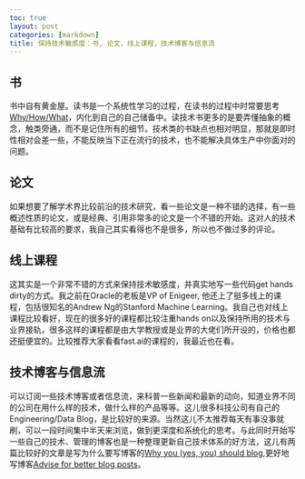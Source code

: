 ```yaml
---
toc: true
layout: post
categories: [markdown]
title: 保持技术敏感度：书, 论文，线上课程，技术博客与信息流
---
```

## 书
书中自有黄金屋。读书是一个系统性学习的过程，在读书的过程中时常要思考[Why/How/What](https://taihangye.github.io/evolve-or-die/markdown/2021/06/05/%E4%BF%9D%E6%8C%81%E6%8A%80%E6%9C%AF%E6%95%8F%E6%84%9F%E5%BA%A6-%E4%BA%86%E8%A7%A3%E9%A1%B6%E5%B1%82%E6%9E%B6%E6%9E%84.html#whyhowwhat)，内化到自己的自己储备中。读技术书更多的是要弄懂抽象的概念，触类旁通，而不是记住所有的细节。技术类的书缺点也相对明显，那就是即时性相对会差一些，不能反映当下正在流行的技术，也不能解决具体生产中你面对的问题。
## 论文
如果想要了解学术界比较前沿的技术研究，看一些论文是一种不错的选择，有一些概述性质的论文，或是经典、引用非常多的论文是一个不错的开始。这对人的技术基础有比较高的要求，我自己其实看得也不是很多，所以也不做过多的评论。
## 线上课程
这其实是一个非常不错的方式来保持技术敏感度，并真实地写一些代码get hands dirty的方式。我之前在Oracle的老板是VP of Enigeer, 他还上了挺多线上的课程，包括很知名的Andrew Ng的Stanford Machine Learning。我自己也对线上课程比较看好，现在的很多好的课程都比较注重hands on以及保持所用的技术与业界接轨，很多这样的课程都是由大学教授或是业界的大佬们所开设的，价格也都还挺便宜的。比较推荐大家看看fast.ai的课程的，我最近也在看。
## 技术博客与信息流
可以订阅一些技术博客或者信息流，来科普一些新闻和最新的动向，知道业界不同的公司在用什么样的技术，做什么样的产品等等。这儿很多科技公司有自己的Engineering/Data Blog，是比较好的来源。当然这儿不太推荐每天有事没事就刷，可以一段时间集中半天来浏览，做到更深度和系统化的思考。与此同时开始写一些自己的技术、管理的博客也是一种整理更新自己技术体系的好方法，这儿有两篇比较好的文章是写为什么要写博客的[Why you (yes, you) should blog](https://medium.com/@racheltho/why-you-yes-you-should-blog-7d2544ac1045),更好地写博客[Advise for better blog posts](https://www.fast.ai/2019/05/13/blogging-advice/)。
